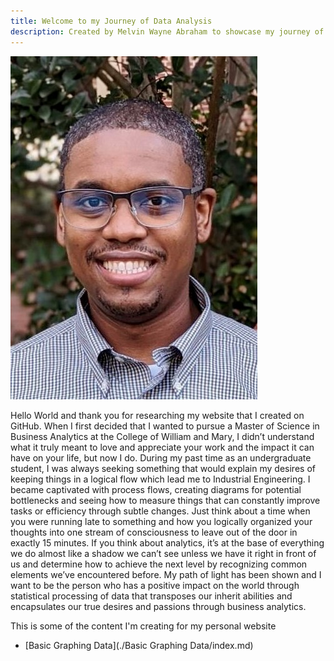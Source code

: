 ```yaml
---
title: Welcome to my Journey of Data Analysis
description: Created by Melvin Wayne Abraham to showcase my journey of learning and understanding business analytics
---
```


![My Picture](/Pictures/Headshot_W&M.jpg)

Hello World and thank you for researching my website that I created on GitHub.  When I first decided that I wanted to pursue a Master of Science in Business Analytics at the College of William and Mary, I didn’t understand what it truly meant to love and appreciate your work and the impact it can have on your life, but now I do.  During my past time as an undergraduate student, I was always seeking something that would explain my desires of keeping things in a logical flow which lead me to Industrial Engineering. I became captivated with process flows, creating diagrams for potential bottlenecks and seeing how to measure things that can constantly improve tasks or efficiency through subtle changes.  Just think about a time when you were running late to something and how you logically organized your thoughts into one stream of consciousness to leave out of the door in exactly 15 minutes.  If you think about analytics, it’s at the base of everything we do almost like a shadow we can’t see unless we have it right in front of us and determine how to achieve the next level by recognizing common elements we’ve encountered before.  My path of light has been shown and I want to be the person who has a positive impact on the world through statistical processing of data that transposes our inherit abilities and encapsulates our true desires and passions through business analytics.

This is some of the content I'm creating for my personal website
- [Basic Graphing Data](./Basic Graphing Data/index.md)

